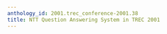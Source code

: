 ```yaml
---
anthology_id: 2001.trec_conference-2001.38
title: NTT Question Answering System in TREC 2001
---
```

